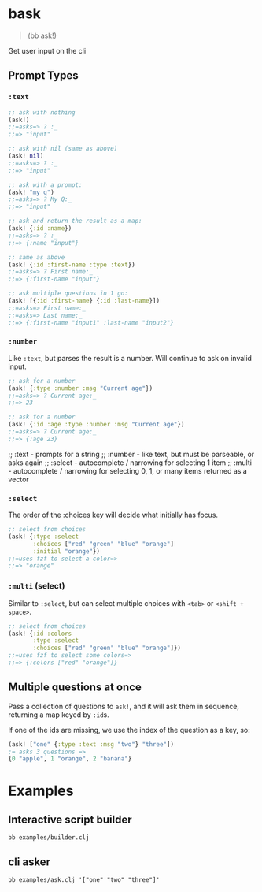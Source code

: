 # bask

> (bb ask!)

Get user input on the cli

## Prompt Types

### `:text` 

```clojure
;; ask with nothing
(ask!)
;;=asks=> ? :_
;;=> "input"

;; ask with nil (same as above)
(ask! nil)
;;=asks=> ? :_
;;=> "input"

;; ask with a prompt:
(ask! "my q")
;;=asks=> ? My Q:_
;;=> "input"

;; ask and return the result as a map:
(ask! {:id :name})
;;=asks=> ? :_
;;=> {:name "input"}

;; same as above 
(ask! {:id :first-name :type :text})
;;=asks=> ? First name:_
;;=> {:first-name "input"}

;; ask multiple questions in 1 go:
(ask! [{:id :first-name} {:id :last-name}])
;;=asks=> First name:_
;;=asks=> Last name:_
;;=> {:first-name "input1" :last-name "input2"}

```

### `:number`

Like `:text`, but parses the result is a number. Will continue to ask on invalid input. 

``` clojure
;; ask for a number
(ask! {:type :number :msg "Current age"})
;;=asks=> ? Current age:_
;;=> 23

;; ask for a number
(ask! {:id :age :type :number :msg "Current age"})
;;=asks=> ? Current age:_
;;=> {:age 23}
```

;; :text - prompts for a string
;; :number - like text, but must be parseable, or asks again
;; :select - autocomplete / narrowing for selecting 1 item
;; :multi - autocomplete / narrowing for selecting 0, 1, or many items returned as a vector

### `:select`

The order of the :choices key will decide what initially has focus.

``` clojure
;; select from choices
(ask! {:type :select
       :choices ["red" "green" "blue" "orange"]
       :initial "orange"})
;;=uses fzf to select a color=>
;;=> "orange"
```

### `:multi` (select)

Similar to `:select`, but can select multiple choices with `<tab>` or `<shift + space>`.

``` clojure
;; select from choices
(ask! {:id :colors
       :type :select
       :choices ["red" "green" "blue" "orange"]})
;;=uses fzf to select some colors=>
;;=> {:colors ["red" "orange"]}
```

## Multiple questions at once

Pass a collection of questions to `ask!`, and it will ask them in sequence, returning a map keyed by `:id`s.

If one of the ids are missing, we use the index of the question as a key, so:

``` clojure
(ask! ["one" {:type :text :msg "two"} "three"])
;= asks 3 questions =>
{0 "apple", 1 "orange", 2 "banana"}
```

# Examples

## Interactive script builder

`bb examples/builder.clj`

## cli asker

`bb examples/ask.clj '["one" "two" "three"]'`
